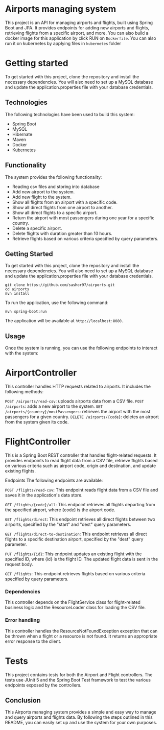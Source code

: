 # Airports managing system
This project is an API for managing airports and flights, built using Spring Boot and JPA. It provides endpoints for adding new airports and flights, retrieving flights from a specific airport, and more. You can also build a docker image for this application by click RUN on `Dockerfile`. You can also run it on kubernetes by applying files in `kubernetes` folder

# Getting started
To get started with this project, clone the repository and install the necessary dependencies. You will also need to set up a MySQL database and update the application.properties file with your database credentials.
## Technologies
The following technologies have been used to build this system:

- Spring Boot
- MySQL
- Hibernate
- Maven
- Docker
- Kubernetes


## Functionality
The system provides the following functionality:
- Reading csv files and storing into database
- Add new airport to the system.
- Add new flight to the system.
- Show all flights from an airport with a specific code.
- Show all direct flights from one airport to another.
- Show all direct flights to a specific airport.
- Return the airport with most passengers during one year for a specific country.
- Delete a specific airport.
- Delete flights with duration greater than 10 hours.
- Retrieve flights based on various criteria specified by query parameters.

## Getting Started
To get started with this project, clone the repository and install the necessary dependencies. You will also need to set up a MySQL database and update the application.properties file with your database credentials.
```
git clone https://github.com/sashor97/airports.git
cd airports
mvn install
```
To run the application, use the following command:

```
mvn spring-boot:run

```
The application will be available at `http://localhost:8080.`


## Usage
Once the system is running, you can use the following endpoints to interact with the system:

# AirportController
This controller handles HTTP requests related to airports. It includes the following methods:

`POST /airports/read-csv`: uploads airports data from a CSV file.
`POST /airports`: adds a new airport to the system.
`GET /airports/{country}/mostPassengers`: retrieves the airport with the most passengers for a given country.
`DELETE /airports/{code}`: deletes an airport from the system given its code.

# FlightController
This is a Spring Boot REST controller that handles flight-related requests. It provides endpoints to read flight data from a CSV file, retrieve flights based on various criteria such as airport code, origin and destination, and update existing flights.

Endpoints
The following endpoints are available:

`POST /flights/read-csv`: This endpoint reads flight data from a CSV file and saves it in the application's data store.

`GET /flights/{code}/all`: This endpoint retrieves all flights departing from the specified airport, where {code} is the airport code.

`GET /flights/direct`: This endpoint retrieves all direct flights between two airports, specified by the "start" and "dest" query parameters.

`GET /flights/direct-to-destination`: This endpoint retrieves all direct flights to a specific destination airport, specified by the "dest" query parameter.

`PUT /flights/{id}`: This endpoint updates an existing flight with the specified ID, where {id} is the flight ID. The updated flight data is sent in the request body.

`GET /flights`: This endpoint retrieves flights based on various criteria specified by query parameters.

### Dependencies
This controller depends on the FlightService class for flight-related business logic and the ResourceLoader class for loading the CSV file.

### Error handling
This controller handles the ResourceNotFoundException exception that can be thrown when a flight or a resource is not found. It returns an appropriate error response to the client.

# Tests
This project contains tests for both the Airport and Flight controllers. The tests use JUnit 5 and the Spring Boot Test framework to test the various endpoints exposed by the controllers.

## Conclusion
This Airports managing system provides a simple and easy way to manage and query airports and flights data. By following the steps outlined in this README, you can easily set up and use the system for your own purposes.
